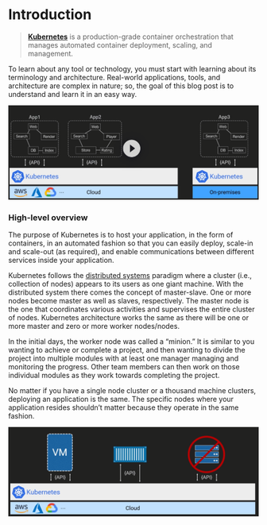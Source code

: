 # Introduction

> [**Kubernetes**](https://kubernetes.io/) is a production-grade container orchestration that manages automated container deployment, scaling, and management.

To learn about any tool or technology, you must start with learning about its terminology and architecture. Real-world applications, tools, and architecture are complex in nature; so, the goal of this blog post is to understand and learn it in an easy way.

![](../.gitbook/assets/image%20%2816%29.png)

### High-level overview

The purpose of Kubernetes is to host your application, in the form of containers, in an automated fashion so that you can easily deploy, scale-in and scale-out \(as required\), and enable communications between different services inside your application.

Kubernetes follows the [distributed systems](https://www.educative.io/edpresso/what-are-distributed-systems) paradigm where a cluster \(i.e., collection of nodes\) appears to its users as one giant machine. With the distributed system there comes the concept of master-slave. One or more nodes become master as well as slaves, respectively. The master node is the one that coordinates various activities and supervises the entire cluster of nodes. Kubernetes architecture works the same as there will be one or more master and zero or more worker nodes/nodes.

In the initial days, the worker node was called a “minion.” It is similar to you wanting to achieve or complete a project, and then wanting to divide the project into multiple modules with at least one manager managing and monitoring the progress. Other team members can then work on those individual modules as they work towards completing the project.

No matter if you have a single node cluster or a thousand machine clusters, deploying an application is the same. The specific nodes where your application resides shouldn’t matter because they operate in the same fashion.

![](../.gitbook/assets/image%20%2817%29.png)

